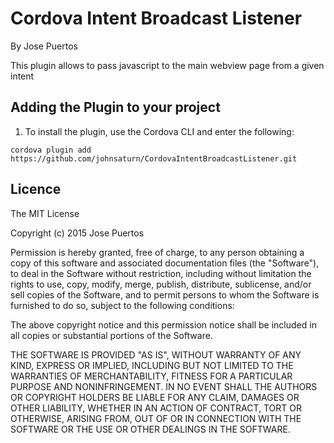 # Cordova Intent Broadcast Listener #
By Jose Puertos

This plugin allows to pass javascript to the main webview page from a given intent

## Adding the Plugin to your project ##
1. To install the plugin, use the Cordova CLI and enter the following:

`cordova plugin add https://github.com/johnsaturn/CordovaIntentBroadcastListener.git`

## Licence ##

The MIT License

Copyright (c) 2015 Jose Puertos

Permission is hereby granted, free of charge, to any person obtaining a copy
of this software and associated documentation files (the "Software"), to deal
in the Software without restriction, including without limitation the rights
to use, copy, modify, merge, publish, distribute, sublicense, and/or sell
copies of the Software, and to permit persons to whom the Software is
furnished to do so, subject to the following conditions:

The above copyright notice and this permission notice shall be included in
all copies or substantial portions of the Software.

THE SOFTWARE IS PROVIDED "AS IS", WITHOUT WARRANTY OF ANY KIND, EXPRESS OR
IMPLIED, INCLUDING BUT NOT LIMITED TO THE WARRANTIES OF MERCHANTABILITY,
FITNESS FOR A PARTICULAR PURPOSE AND NONINFRINGEMENT. IN NO EVENT SHALL THE
AUTHORS OR COPYRIGHT HOLDERS BE LIABLE FOR ANY CLAIM, DAMAGES OR OTHER
LIABILITY, WHETHER IN AN ACTION OF CONTRACT, TORT OR OTHERWISE, ARISING FROM,
OUT OF OR IN CONNECTION WITH THE SOFTWARE OR THE USE OR OTHER DEALINGS IN
THE SOFTWARE.
